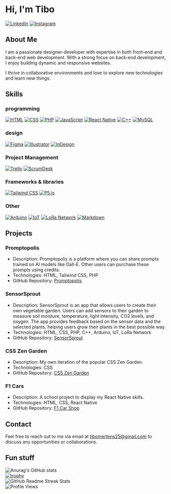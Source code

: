 # Hi, I'm Tibo

[![LinkedIn](https://img.shields.io/badge/LinkedIn-Connect-blue?style=flat-square&logo=linkedin&logoColor=white)](https://www.linkedin.com/in/tibo-mertens-5516bb233/)
[![Instagram](https://img.shields.io/badge/Instagram-Follow-E4405F?style=flat-square&logo=instagram&logoColor=white)](https://www.instagram.com/_tibo_m_/)

## About Me

I am a passionate designer-developer with expertise in both front-end and back-end web development. With a strong focus on back-end development, I enjoy building dynamic and responsive websites. 

I thrive in collaborative environments and love to explore new technologies and learn new things.

## Skills

### programming

[![HTML](https://img.shields.io/badge/HTML-orange?style=flat-square&logo=html5&logoColor=white)](https://your-website-url)
[![CSS](https://img.shields.io/badge/CSS-blue?style=flat-square&logo=css3&logoColor=white)](https://your-website-url)
[![PHP](https://img.shields.io/badge/PHP-purple?style=flat-square&logo=php&logoColor=white)](https://your-website-url)
[![JavaScript](https://img.shields.io/badge/JavaScript-yellow?style=flat-square&logo=javascript&logoColor=white)](https://your-website-url)
[![React Native](https://img.shields.io/badge/React_Native-blue?style=flat-square&logo=react&logoColor=white)](https://your-website-url)
[![C++](https://img.shields.io/badge/C++-blue?style=flat-square&logo=c%2B%2B&logoColor=white)](https://your-website-url)
[![MySQL](https://img.shields.io/badge/MySQL-4479A1?style=flat-square&logo=mysql&logoColor=white)](https://www.mysql.com/)

### design
[![Figma](https://img.shields.io/badge/Figma-purple?style=flat-square&logo=figma&logoColor=white)](https://your-website-url)
[![Illustrator](https://img.shields.io/badge/Illustrator-orange?style=flat-square&logo=adobe-illustrator&logoColor=white)](https://your-website-url)
[![InDesign](https://img.shields.io/badge/InDesign-red?style=flat-square&logo=adobe-indesign&logoColor=white)](https://your-website-url)

### Project Management
[![Trello](https://img.shields.io/badge/Trello-0079BF?style=flat-square&logo=trello&logoColor=white)](https://trello.com/)
[![ScrumDesk](https://img.shields.io/badge/ScrumDesk-black?style=flat-square&logo=scrumsdesk&logoColor=green)](https://www.scrumdesk.com/)

### Frameworks & libraries
[![Tailwind CSS](https://img.shields.io/badge/Tailwind_CSS-38B2AC?style=flat-square&logo=tailwind-css&logoColor=white)](https://tailwindcss.com/)
[![P5.js](https://img.shields.io/badge/P5.js-grey?style=flat-square&logo=p5.js&logoColor=white)](https://p5js.org/)

### Other 
[![Arduino](https://img.shields.io/badge/Arduino-blue?style=flat-square&logo=arduino&logoColor=white)](https://your-website-url)
[![IoT](https://img.shields.io/badge/IoT-0088CC?style=flat-square&logo=internet-of-things&logoColor=white)](https://en.wikipedia.org/wiki/Internet_of_things)
[![LoRa Network](https://img.shields.io/badge/LoRa_Network-2E7D32?style=flat-square&logo=lora&logoColor=white)](https://lora-alliance.org/)
[![Markdown](https://img.shields.io/badge/Markdown-lightgrey?style=flat-square)](https://daringfireball.net/projects/markdown/)

## Projects

### Promptopolis

- Description: Promptopolis is a platform where you can share prompts trained on AI models like Dall-E. Other users can purchase these prompts using credits.
- Technologies: HTML, Tailwind CSS, PHP
- GitHub Repository: [Promptopolis](https://github.com/TiboMertens/Promptopolis)

### SensorSprout

- Description: SensorSprout is an app that allows users to create their own vegetable garden. Users can add sensors to their garden to measure soil moisture, temperature, light intensity, CO2 levels, and oxygen. The app provides feedback based on the sensor data and the selected plants, helping users grow their plants in the best possible way.
- Technologies: HTML, CSS, PHP, C++, Arduino, IoT, LoRa Network
- GitHub Repository: [SensorSprout](https://github.com/TiboMertens/sensorSprout)

### CSS Zen Garden

- Description: My own iteration of the popular CSS Zen Garden.
- Technologies: CSS
- GitHub Repository: [CSS Zen Garden](https://github.com/TiboMertens/zengarden)

### F1 Cars

- Description: A school project to display my React Native skills.
- Technologies: HTML, CSS, React Native
- GitHub Repository: [F1 Car Shop](https://github.com/TiboMertens/F1car-shop)

## Contact

Feel free to reach out to me via email at <tibomertens25@gmail.com> to discuss any opportunities or collaborations.

## Fun stuff

![Anurag's GitHub stats](https://github-readme-stats.vercel.app/api?username=TiboMertens&show_icons=true&theme=radical)  
[![trophy](https://github-profile-trophy.vercel.app/?username=your-username)](https://github.com/ryo-ma/github-profile-trophy)  
![GitHub Readme Streak Stats](https://github-readme-streak-stats.herokuapp.com/?user=your-username)  
![Profile Views](https://komarev.com/ghpvc/?username=TiboMertens&color=blueviolet)

